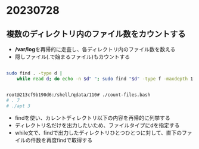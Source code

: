 # 20230728

## 複数のディレクトリ内のファイル数をカウントする

- **/var/log**を再帰的に走査し、各ディレクトリ内のファイル数を数える
- 隠しファイル(.で始まるファイル)もカウントする

```bash

sudo find . -type d |
    while read d; do echo -n $d" "; sudo find "$d" -type f -maxdepth 1 | wc -l; done

```

```bash

root@213cf9b190d6:/shell/qdata/110# ./count-files.bash
# . 7
# ./apt 3

```

- findを使い、カレントディレクトリ以下の内容を再帰的に列挙する
- ディレクトリ名だけを出力したいため、ファイルタイプにdを指定する
- while文で、findで出力したディレクトリひとつひとつに対して、直下のファイルの件数を再度findで取得する

